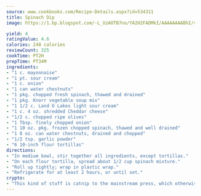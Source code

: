 ```yaml
---
source: www.cookbooks.com/Recipe-Details.aspx?id=534311
title: Spinach Dip
image: https://1.bp.blogspot.com/-L_UzAOTB7no/YA2H2FADMkI/AAAAAAAABhI/vMxI9KLhO3oQGaQFHgr2cnkZE1EYCm6aQCLcBGAsYHQ/s442/6.png

yield: 4
ratingValue: 4.6
calories: 248 calories
reviewCount: 325
cookTime: PT2H
prepTime: PT34M
ingredients:
- "1 c. mayonnaise"
- "1 pt. sour cream"
- "1 c. onion"
- "1 can water chestnuts"
- "1 pkg. chopped fresh spinach, thawed and drained"
- "1 pkg. Knorr vegetable soup mix"
- "1 1/2 c. Land O Lakes light sour cream"
- "1 c. 4 oz. shredded Cheddar cheese"
- "1/2 c. chopped ripe olives"
- "1 Tbsp. finely chopped onion"
- "1 10 oz. pkg. frozen chopped spinach, thawed and well drained"
- "1 8 oz. can water chestnuts, drained and chopped"
- "1/2 tsp. garlic powder"
- "6 10-inch flour tortillas"
directions:
- "In medium bowl, stir together all ingredients, except tortillas."
- "On each flour tortilla, spread about 1/2 cup spinach mixture."
- "Roll up tightly; wrap in plastic wrap."
- "Refrigerate for at least 2 hours, or until set."
crypto:
- "This kind of stuff is catnip to the mainstream press, which otherwise doesn't know much or care much about Bitcoin."
---
```

